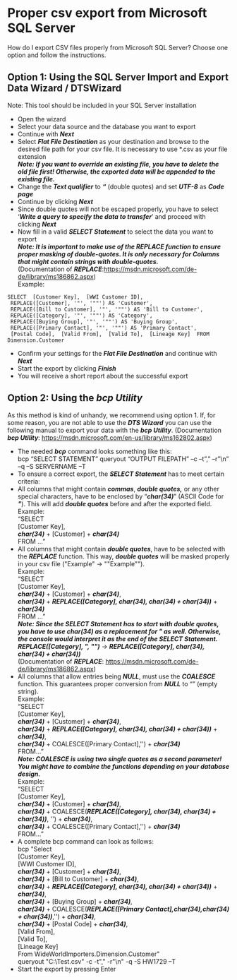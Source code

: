 # Proper csv export from Microsoft SQL Server 
How do I export CSV files properly from Microsoft SQL Server? Choose one option and follow the instructions.

## Option 1: Using the SQL Server Import and Export Data Wizard / DTSWizard

Note: This tool should be included in your SQL Server installation

* Open the wizard
* Select your data source and the database you want to export
* Continue with ***Next***
* Select ***Flat File Destination*** as your destination and browse to the desired file path for your csv file. It is necessary to use *.csv as your file extension  
***Note: If you want to override an existing file, you have to delete the old file first! Otherwise, the exported data will be appended to the existing file.***
* Change the ***Text qualifier*** to ***“*** (double quotes) and set ***UTF-8*** as ***Code page***
* Continue by clicking ***Next***
* Since double quotes will not be escaped properly, you have to select ‘***Write a query to specify the data to transfer***’ and proceed with clicking ***Next***
* Now fill in a valid ***SELECT Statement*** to select the data you want to export  
***Note: It is important to make use of the REPLACE function to ensure proper masking of double-quotes. It is only necessary for Columns that might contain strings with double-quotes.***  
(Documentation of ***REPLACE***:<https://msdn.microsoft.com/de-de/library/ms186862.aspx>)  
Example:  

```markup
SELECT  [Customer Key],  [WWI Customer ID],  
 REPLACE([Customer], '"', '""') AS 'Customer',  
 REPLACE([Bill to Customer], '"', '""') AS 'Bill to Customer',  
 REPLACE([Category], '"', '""') AS 'Category',  
 REPLACE([Buying Group], '"', '""') AS 'Buying Group',  
 REPLACE([Primary Contact], '"', '""') AS 'Primary Contact',  
 [Postal Code],  [Valid From],  [Valid To],  [Lineage Key]  FROM Dimension.Customer​
```
* Confirm your settings for the ***Flat File Destination*** and continue with ***Next***
* Start the export by clicking ***Finish***
* You will receive a short report about the successful export

## Option 2: Using the ***bcp Utility***

As this method is kind of unhandy, we recommend using option 1. If, for some reason, you are not able to use the ***DTS Wizard*** you can use the following manual to export your data with the ***bcp Utility***. (Documentation ***bcp Utility***: <https://msdn.microsoft.com/en-us/library/ms162802.aspx>)

* The needed ***bcp*** command looks something like this:  
bcp “SELECT STATEMENT” queryout “OUTPUT FILEPATH” –c –t”,” –r”\n” –q –S SERVERNAME –T
* To ensure a correct export, the ***SELECT Statement*** has to meet certain criteria:
* All columns that might contain ***commas***, ***double quotes,*** or any other special characters, have to be enclosed by “***char(34)***” (ASCII Code for ***"***). This will add ***double quotes*** before and after the exported field.  
Example:  
“SELECT  
[Customer Key],  
***char(34)*** + [Customer] + ***char(34)***  
FROM …”
* All columns that might contain ***double quotes***, have to be selected with the ***REPLACE*** function. This way, ***double quotes*** will be masked properly in your csv file ("Example" -> ""Example"").  
Example:  
“SELECT  
[Customer Key],  
***char(34)*** + [Customer] + ***char(34)***,  
***char(34)*** + ***REPLACE([Category], char(34), char(34) + char(34))*** + ***char(34)***  
FROM …”  
***Note: Since the SELECT Statement has to start with double quotes, you have to use char(34) as a replacement for " as well. Otherwise, the console would interpret it as the end of the SELECT Statement.***  
***REPLACE([Category], ", "")*** -> ***REPLACE([Category], char(34), char(34) + char(34))***  
(Documentation of ***REPLACE***: <https://msdn.microsoft.com/de-de/library/ms186862.aspx>)
* All columns that allow entries being ***NULL***, must use the ***COALESCE*** function. This guarantees proper conversion from ***NULL*** to “” (empty string).  
Example:  
“SELECT  
[Customer Key],  
***char(34)*** + [Customer] + ***char(34)***,  
***char(34)*** + ***REPLACE([Category], char(34), char(34) + char(34))*** + ***char(34)***,  
***char(34)*** + COALESCE([Primary Contact],'') + ***char(34)***  
FROM…”  
***Note: ******COALESCE****** is using two single quotes as a second parameter!***  
***You might have to combine the functions depending on your database design.***  
Example:  
“SELECT  
[Customer Key],  
***char(34)*** + [Customer] + ***char(34)***,  
***char(34)*** + COALESCE(***REPLACE([Category], char(34), char(34) + char(34))***, '') + ***char(34)***,  
***char(34)*** + COALESCE([Primary Contact],'') + ***char(34)***  
FROM…”
* A complete bcp command can look as follows:  
bcp "Select  
[Customer Key],  
[WWI Customer ID],  
***char(34)*** + [Customer] + ***char(34)***,  
***char(34)*** + [Bill to Customer] + ***char(34)***,  
***char(34)*** + ***REPLACE([Category], char(34), char(34) + char(34))*** + ***char(34)***,  
***char(34)*** + [Buying Group] + ***char(34)***,  
***char(34)*** + COALESCE(***REPLACE([Primary Contact],char(34),char(34) + char(34))***,'') + ***char(34)***,  
***char(34)*** + [Postal Code] + ***char(34)***,  
[Valid From],  
[Valid To],  
[Lineage Key]  
From WideWorldImporters.Dimension.Customer"  
queryout "C:\Test.csv" -c -t"," -r"\n" -q -S HW1729 –T
* Start the export by pressing Enter



